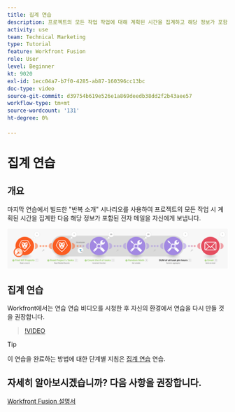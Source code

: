 ```yaml
---
title: 집계 연습
description: 프로젝트의 모든 작업 작업에 대해 계획된 시간을 집계하고 해당 정보가 포함된 이메일을 자신에게 보내는 방법을 알아봅니다. [!DNL Adobe Workfront Fusion].
activity: use
team: Technical Marketing
type: Tutorial
feature: Workfront Fusion
role: User
level: Beginner
kt: 9020
exl-id: 1ecc04a7-b7f0-4285-ab87-160396cc13bc
doc-type: video
source-git-commit: d39754b619e526e1a869deedb38dd2f2b43aee57
workflow-type: tm+mt
source-wordcount: '131'
ht-degree: 0%

---
```


# 집계 연습

## 개요

마지막 연습에서 빌드한 &quot;반복 소개&quot; 시나리오를 사용하여 프로젝트의 모든 작업 시 계획된 시간을 집계한 다음 해당 정보가 포함된 전자 메일을 자신에게 보냅니다.

![Fusion 시나리오의 이미지](assets/iteration-and-aggregation-2.png)

## 집계 연습

Workfront에서는 연습 연습 비디오를 시청한 후 자신의 환경에서 연습을 다시 만들 것을 권장합니다.

>[!VIDEO](https://video.tv.adobe.com/v/335280/?quality=12)

>[!TIP]
>
>이 연습을 완료하는 방법에 대한 단계별 지침은 [집계 연습](https://experienceleague.adobe.com/docs/workfront-learn/tutorials-workfront/fusion/exercises/aggregation.html?lang=en) 연습.


## 자세히 알아보시겠습니까? 다음 사항을 권장합니다.

[Workfront Fusion 설명서](https://experienceleague.adobe.com/docs/workfront/using/adobe-workfront-fusion/workfront-fusion-2.html?lang=en)
